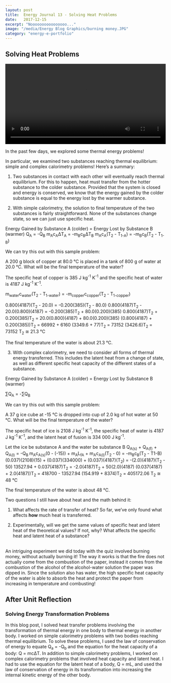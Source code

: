 ```yaml
---
layout: post
title:  Energy Journal 13 - Solving Heat Problems
date:   2017-12-15
excerpt: "Noooooooooooooooo..."
image: "/media/Energy Blog Graphics/burning money.JPG"
category: "energy-e-portfolio"
---
```


## Solving Heat Problems

<video controls width="100%" height="auto">
    <source src="{{ "/media/Energy Blog Graphics/burning money.mp4" | absolute_url }}" type="video/mp4">
</video>

In the past few days, we explored some thermal energy problems!

In particular, we examined two substances reaching thermal equilibrium: simple and complex calorimetry problems! Here’s a summary:<!--more-->

1) Two substances in contact with each other will eventually reach thermal equilibrium. For this to happen, heat must transfer from the hotter substance to the colder substance. Provided that the system is closed and energy is conserved, we know that the energy gained by the colder substance is equal to the energy lost by the warmer substance. 

2) With simple calorimetry, the solution to final temperature of the two substances is fairly straightforward. None of the substances change state, so we can just use specific heat.

Energy Gained by Substance A (colder) = Energy Lost by Substance B (warmer)
Q<sub>A</sub> = -Q<sub>B</sub>
m<sub>A</sub>c<sub>A</sub>ΔT<sub>A</sub> = -m<sub>B</sub>c<sub>B</sub>ΔT<sub>B</sub>
m<sub>A</sub>c<sub>A</sub>(T<sub>2</sub> - T<sub>1-A</sub>) = -m<sub>B</sub>c<sub>B</sub>(T<sub>2</sub> - T<sub>1-B</sub>)

We can try this out with this sample problem:

A 200 g block of copper at 80.0 ℃ is placed in a tank of 800 g of water at 20.0 ℃. What will be the final temperature of the water?

The specific heat of copper is 385 J kg<sup>-1</sup> K<sup>-1</sup> and the specific heat of water is 4187 J kg<sup>-1</sup> K<sup>-1</sup>.

m<sub>water</sub>c<sub>water</sub>(T<sub>2</sub> - T<sub>1-water</sub>) = -m<sub>copper</sub>c<sub>copper</sub>(T<sub>2 </sub>- T<sub>1-copper</sub>)

0.800(4187)(T<sub>2</sub> - 20.0) = -0.200(385)(T<sub>2</sub> - 80.0)
0.800(4187)T<sub>2</sub> - 20.0(0.800)(4187) = -0.200(385)T<sub>2</sub> + 80.0(0.200)(385)
0.800(4187)T<sub>2</sub> + 0.200(385)T<sub>2</sub> = 20.0(0.800)(4187) + 80.0(0.200)(385)
(0.800(4187) + 0.200(385))T<sub>2</sub> = 66992 + 6160
(3349.6 + 77)T<sub>2</sub> = 73152
(3426.6)T<sub>2</sub> = 73152
T<sub>2</sub> ≅ 21.3 ℃

The final temperature of the water is about 21.3 ℃.

3) With complex calorimetry, we need to consider all forms of thermal energy transferred. This includes the latent heat from a change of state, as well as different specific heat capacity of the different states of a substance.

Energy Gained by Substance A (colder) = Energy Lost by Substance B (warmer)

∑Q<sub>A</sub> = -∑Q<sub>B</sub>

We can try this out with this sample problem:

A 37 g ice cube at -15 ℃ is dropped into cup of 2.0 kg of hot water at 50 ℃. What will be the final temperature of the water?

The specific heat of ice is 2108 J kg<sup>-1</sup> K<sup>-1</sup>, the specific heat of water is 4187 J kg<sup>-1</sup> K<sup>-1</sup>, and the latent heat of fusion is 334 000 J kg<sup>-1</sup>.

Let the ice be substance A and the water be substance B
Q<sub>A(s)</sub> + Q<sub>A(f)</sub> + Q<sub>A(l)</sub> = -Q<sub>B
</sub>m<sub>A</sub>c<sub>A(s)</sub>(0 - (-15)) + m<sub>A</sub>L<sub>fA</sub> + m<sub>A</sub>c<sub>A(l)</sub>(T<sub>2</sub> - 0) = -m<sub>B</sub>c<sub>B</sub>(T<sub>2</sub> - T1-B)
(0.037)(2108)(15) + (0.037)(334000) + (0.037)(4187)(T<sub>2</sub>) = -(2.0)(4187)(T<sub>2</sub> - 50)
13527.94 + 0.037(4187)T<sub>2</sub> = -2.0(4187)T<sub>2</sub> + 50(2.0)(4187)
(0.037(4187) + 2.0(4187))T<sub>2</sub> = 418700 - 13527.94
(154.919 + 8374)T<sub>2</sub> = 405172.06
T<sub>2</sub> ≅ 48 ℃

The final temperature of the water is about 48 ℃.

Two questions I still have about heat and the math behind it:

1) What affects the rate of transfer of heat? So far, we’ve only found what affects <b>how </b>much heat is transferred.

2) Experimentally, will we get the same values of specific heat and latent heat of the theoretical values? If not, why? What affects the specific heat and latent heat of a substance?

<br>
An intriguing experiment we did today with the quiz involved burning money, without actually burning it! The way it works is that the fire does not actually come from the combustion of the paper, instead it comes from the combustion of the alcohol of the alcohol-water solution the paper was dipped in. Since the solution also has water, the high specific heat capacity of the water is able to absorb the heat and protect the paper from increasing in temperature and combusting!

## After Unit Reflection

### Solving Energy Transformation Problems

In this blog post, I solved heat transfer problems involving the transformation of thermal energy in one body to thermal energy in another body. I worked on simple calorimetry problems with two bodies reaching thermal equilibrium. To solve these problems, I used the law of conservation of energy to equate Q<sub>a</sub> = -Q<sub>b</sub> and the equation for the heat capacity of a body: Q = mcΔT. In addition to simple calorimetry problems, I worked on complex calorimetry problems that involved heat capacity and latent heat. I had to use the equation for the latent heat of a body, Q = mL, and used the law of conservation of energy in its transformation into increasing the internal kinetic energy of the other body.